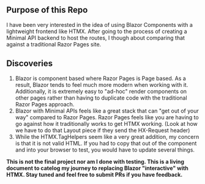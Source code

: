 ## Purpose of this Repo
I have been very interested in the idea of using Blazor Components with a lightweight frontend like HTMX. After going to the process of creating a Minimal API backend to host the routes, I though about comparing that against a traditional Razor Pages site.

## Discoveries
1. Blazor is component based where Razor Pages is Page based. As a result, Blazor tends to feel much more modern when working with it. Additionally, it is extremely easy to "ad-hoc" render components on other pages rather than having to duplicate code with the traditional Razor Pages approach.
2. Blazor with Minimal APIs feels like a great stack that can "get out of your way" compared to Razor Pages. Razor Pages feels like you are having to go against how it traditionally works to get HTMX working. (Look at how we have to do that Layout piece if they send the HX-Request header)
3. While the HTMX.TagHelpers seem like a very great addition, my concern is that it is not valid HTML. If you had to copy that out of the component and into your browser to test, you would have to update several things.

**This is not the final project nor am I done with testing. This is a living document to catelog my journey to replacing Blazor "interactive" with HTMX. Stay tuned and feel free to submit PRs if you have feedback.**
